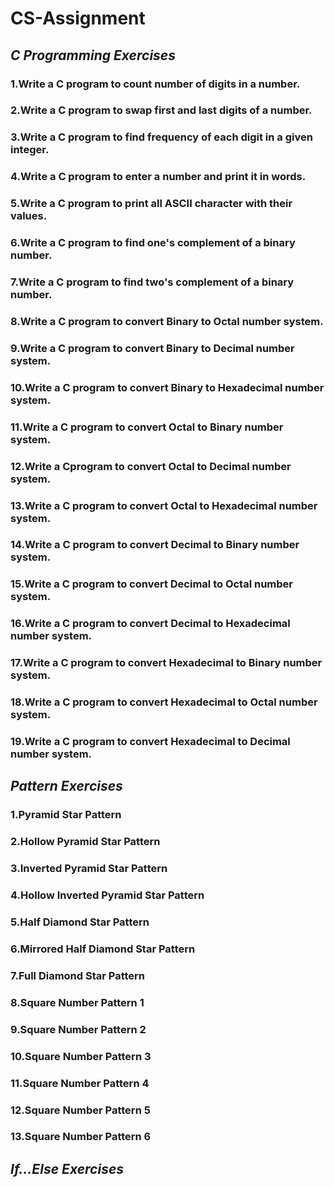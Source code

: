 # CS-Assignment 
## *C Programming Exercises*
### 1.Write a C program to count number of digits in a number. 
### 2.Write a C program to swap first and last digits of a number.
### 3.Write a C program to find frequency of each digit in a given integer.
### 4.Write a C program to enter a number and print it in words.
### 5.Write a C program to print all ASCII character with their values.
### 6.Write a C program to find one's complement of a binary number.
### 7.Write a C program to find two's complement of a binary number.
### 8.Write a C program to convert Binary to Octal number system.
### 9.Write a C program to convert Binary to Decimal number system.
### 10.Write a C program to convert Binary to Hexadecimal number system.
### 11.Write a C program to convert Octal to Binary number system.
### 12.Write a Cprogram to convert Octal to Decimal number system.
### 13.Write a C program to convert Octal to Hexadecimal number system.
### 14.Write a C program to convert Decimal to Binary number system.
### 15.Write a C program to convert Decimal to Octal number system.
### 16.Write a C program to convert Decimal to Hexadecimal number system.
### 17.Write a C program to convert Hexadecimal to Binary number system.
### 18.Write a C program to convert Hexadecimal to Octal number system.
### 19.Write a C program to convert Hexadecimal to Decimal number system.
## *Pattern Exercises*
### 1.Pyramid Star Pattern
### 2.Hollow Pyramid Star Pattern
### 3.Inverted Pyramid Star Pattern
### 4.Hollow Inverted Pyramid Star Pattern
### 5.Half Diamond Star Pattern
### 6.Mirrored Half Diamond Star Pattern
### 7.Full Diamond Star Pattern
### 8.Square Number Pattern 1
### 9.Square Number Pattern 2
### 10.Square Number Pattern 3
### 11.Square Number Pattern 4
### 12.Square Number Pattern 5
### 13.Square Number Pattern 6
## *If...Else Exercises*



